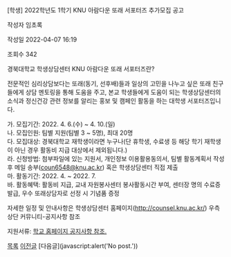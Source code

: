 



[학생] 2022학년도 1학기 KNU 아람다운 또래 서포터즈 추가모집 공고





작성자
임초록


작성일
2022-04-07 16:19


조회수
342




﻿경북대학교 학생상담센터 KNU 아람다운 또래 서포터즈란?  


  
전문적인 심리상담보다는 또래(동기, 선후배)들과 일상의 고민을 나누고 싶은 또래 친구들에게 상담 멘토링을 통해 도움을 주고, 본교 학생들에게 도움이 되는 학생상담센터의 소식과 정신건강 관련 정보를 알리는 홍보 및 캠페인 활동을 하는 대학생 서포터즈입니다.  
  
가. 모집기간: 2022. 4. 6.(수) ~ 4. 10.(일)  
나. 모집인원: 팀별 지원(팀별 3 ~ 5명), 최대 20명  
다. 모집대상: 경북대학교 재학생이라면 누구나(단 휴학생, 수료생 등 해당 학기 재학생이 아닌 경우 활동비 지급 대상에서 제외됩니다.)  
라. 신청방법: 첨부파일에 있는 지원서, 개인정보 이용활용동의서, 팀별 활동계획서 작성 후 메일 송부(coun6548@knu.ac.kr) 혹은 학생상담센터 직접 제출  
마. 활동기간: 2022. 4. ~ 2022. 7.  
바. 활동혜택: 활동비 지급, 교내 자원봉사센터 봉사활동시간 부여, 센터장 명의 수료증 발급, 우수 또래상담자로 선정 시 기념품 증정  
  
자세한 일정 및 안내사항은 학생상담센터 홈페이지(http://counsel.knu.ac.kr/) 우측 상단 커뮤니티-공지사항 참조

  


  


지원서류: [학교 홈페이지 공지사항 참조.](https://knu.ac.kr/wbbs/wbbs/bbs/btin/viewBtin.action?bbs_cde=1&btin.bbs_cde=1&btin.doc_no=1325978&btin.appl_no=000000&btin.page=1&btin.search_type=&btin.search_text=&popupDeco=false&btin.note_div=row&menu_idx=67)







[목록](https://computer.knu.ac.kr/06_sub/02_sub.html?key=&keyfield=&category=&page=1&bbs_code=Site_BBS_25)
[이전글](https://computer.knu.ac.kr/06_sub/02_sub.html?bbs_cmd=view&page=1&key=&keyfield=&category=&no=3738&bbs_code=Site_BBS_25)
[다음글](javascript:alert('No post.'))




